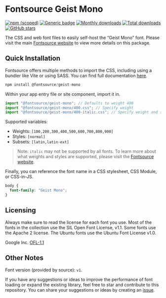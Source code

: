 # Fontsource Geist Mono

[![npm (scoped)](https://img.shields.io/npm/v/@fontsource/geist-mono?color=brightgreen)](https://www.npmjs.com/package/@fontsource/geist-mono) [![Generic badge](https://img.shields.io/badge/fontsource-passing-brightgreen)](https://github.com/fontsource/fontsource) [![Monthly downloads](https://badgen.net/npm/dm/@fontsource/geist-mono)](https://github.com/fontsource/fontsource) [![Total downloads](https://badgen.net/npm/dt/@fontsource/geist-mono)](https://github.com/fontsource/fontsource) [![GitHub stars](https://img.shields.io/github/stars/fontsource/fontsource.svg?style=social&label=Star)](https://github.com/fontsource/fontsource/stargazers)

The CSS and web font files to easily self-host the “Geist Mono” font. Please visit the main [Fontsource website](https://fontsource.org/fonts/geist-mono) to view more details on this package.

## Quick Installation

Fontsource offers multiple methods to import the CSS, including using a bundler like Vite or using SASS. You can find full documentation [here](https://fontsource.org/docs/getting-started/introduction).

```javascript
npm install @fontsource/geist-mono
```

Within your app entry file or site component, import it in.

```javascript
import "@fontsource/geist-mono"; // Defaults to weight 400
import "@fontsource/geist-mono/400.css"; // Specify weight
import "@fontsource/geist-mono/400-italic.css"; // Specify weight and style
```

Supported variables:
- Weights: `[100,200,300,400,500,600,700,800,900]`
- Styles: `[normal]`
- Subsets: `[latin,latin-ext]`

> Note: `italic` may not be supported by all fonts. To learn more about what weights and styles are supported, please visit the [Fontsource website](https://fontsource.org/fonts/geist-mono).

Finally, you can reference the font name in a CSS stylesheet, CSS Module, or CSS-in-JS.

```css
body {
  font-family: "Geist Mono";
}
```

## Licensing
Always make sure to read the license for each font you use. Most of the fonts in the collection use the SIL Open Font License, v1.1. Some fonts use the Apache 2 license. The Ubuntu fonts use the Ubuntu Font License v1.0.

Google Inc.
[OFL-1.1](http://scripts.sil.org/OFL)

## Other Notes
Font version (provided by source): `v1`.

If you have any suggestions or ideas to improve the performance of font loading or expand the existing library, feel free to star and contribute to this repository. You can share your suggestions or ideas by creating an [issue](https://github.com/fontsource/fontsource/issues).